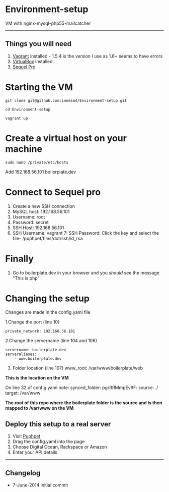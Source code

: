 Environment-setup
=================

VM with nginx-mysql-php55-mailcatcher

----
## Things you will need

1. [Vagrant](http://www.vagrantup.com/download-archive/v1.5.4.html) installed - 1.5.4 is the version I use as 1.6+ seems to have errors
2. [VirtualBox](https://www.virtualbox.org) installed
3. [Sequel Pro](http://www.sequelpro.com)

# Starting the VM

    git clone git@github.com:innesm4/Environment-setup.git

    cd Environment-setup

    vagrant up 

# Create a virtual host on your machine
    sudo nano /private/etc/hosts

Add
192.168.56.101  boilerplate.dev

# Connect to Sequel pro

1. Create a new SSH connection
2. MySQL host: 192.168.56.101
3. Username: root
4. Password: secret
5. SSH Host: 192.168.56.101
6. SSH Username: vagrant
7: SSH Password: Click the key and select the file- /puphpet/files/dot/ssh/id_rsa 

# Finally

1. Go to boilerplate.dev in your browser and you *should* see the message "This is php"


# Changing the setup
Changes are made in the config.yaml file

1.Change the port (line 10)

    private_network: 192.168.56.101

2.Change the servername (line 104 and 106)

    servername: boilerplate.dev
    serveraliases:
        - www.boilerplate.dev

3. Folder location (line 107)
    www_root: /var/www/boilerplate/web

**This is the location on the VM**

On line 32 of config.yaml note:
    synced_folder:
       pgrRRMmpEv9F:
            source: ./
            target: /var/www

**The root of this repo where the boilerplate folder is the source and is then mapped to /var/www on the VM**

## Deploy this setup to a real server

1. Visit [Puphpet](https://puphpet.com/)
2. Drag the config.yaml into the page
3. Choose Digital Ocean, Rackspace or Amazon
3. Enter your API details
----
## Changelog
* 7-June-2014 initial commit